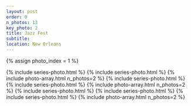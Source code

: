 ```yaml
---
layout: post
order: 0
n_photos: 13
key_photo: 2
title: Jazz Fest
subtitle: 
location: New Orleans
---
```


{% assign photo_index = 1 %}

{% include series-photo.html %}
{% include series-photo.html %}
{% include photo-array.html n_photos=2 %}
{% include series-photo.html %}
{% include series-photo.html %}
{% include photo-array.html n_photos=2 %}
{% include series-photo.html %}
{% include series-photo.html %}
{% include series-photo.html %}
{% include photo-array.html n_photos=2 %}